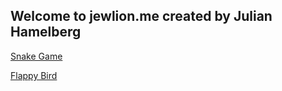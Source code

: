 ## Welcome to jewlion.me created by Julian Hamelberg

[Snake Game](jewlion.me/snakegame)

[Flappy Bird](jewlion.me/flappybird)

